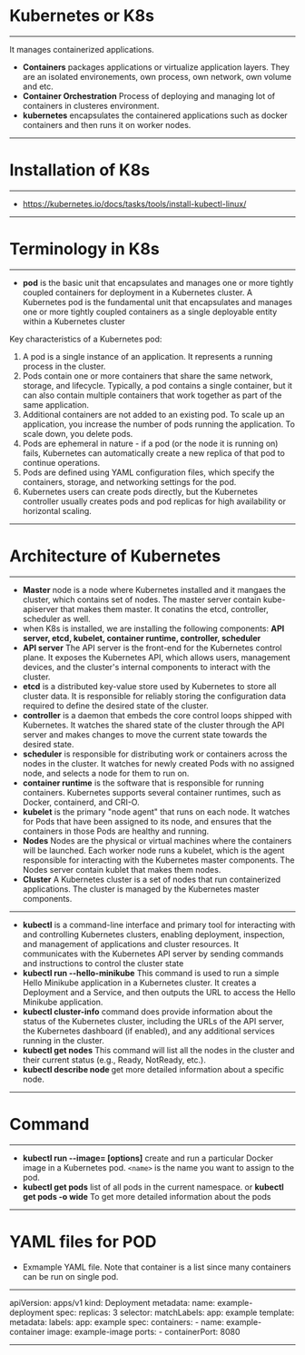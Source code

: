 # Kubernetes or K8s
******************************
It manages containerized applications. 
* **Containers** packages applications or virtualize application layers. They are an isolated environements, own process, own network, own volume and etc.
* **Container Orchestration** Process of deploying and managing lot of containers in clusteres environment.
* **kubernetes** encapsulates the containered applications such as docker containers and then runs it on worker nodes. 
******************************

# Installation of K8s
******************************
* https://kubernetes.io/docs/tasks/tools/install-kubectl-linux/
******************************

# Terminology in K8s
******************************
* **pod** is the basic unit that encapsulates and manages one or more tightly coupled containers for deployment in a Kubernetes cluster. A Kubernetes pod is the fundamental unit that encapsulates and manages one or more tightly coupled containers as a single deployable entity within a Kubernetes cluster

Key characteristics of a Kubernetes pod:
1. A pod is a single instance of an application. It represents a running process in the cluster.
2. Pods contain one or more containers that share the same network, storage, and lifecycle. Typically, a pod contains a single container, but it can also contain multiple containers that work together as part of the same application.
3. Additional containers are not added to an existing pod. To scale up an application, you increase the number of pods running the application. To scale down, you delete pods.
4. Pods are ephemeral in nature - if a pod (or the node it is running on) fails, Kubernetes can automatically create a new replica of that pod to continue operations.
5. Pods are defined using YAML configuration files, which specify the containers, storage, and networking settings for the pod.
6. Kubernetes users can create pods directly, but the Kubernetes controller usually creates pods and pod replicas for high availability or horizontal scaling.
******************************

# Architecture of Kubernetes 
******************************
* **Master** node is a node where Kubernetes installed and it mangaes the cluster, which contains set of nodes. The master server contain kube-apiserver that makes them master. It conatins the etcd, controller, scheduler as well.
* when K8s is installed, we are installing the following components: **API server, etcd, kubelet, container runtime, controller, scheduler**
* **API server** The API server is the front-end for the Kubernetes control plane. It exposes the Kubernetes API, which allows users, management devices, and the cluster's internal components to interact with the cluster.
* **etcd** is a distributed key-value store used by Kubernetes to store all cluster data. It is responsible for reliably storing the configuration data required to define the desired state of the cluster.
* **controller**  is a daemon that embeds the core control loops shipped with Kubernetes. It watches the shared state of the cluster through the API server and makes changes to move the current state towards the desired state.
* **scheduler** is responsible for distributing work or containers across the nodes in the cluster. It watches for newly created Pods with no assigned node, and selects a node for them to run on.
* **container runtime** is the software that is responsible for running containers. Kubernetes supports several container runtimes, such as Docker, containerd, and CRI-O.
* **kubelet** is the primary "node agent" that runs on each node. It watches for Pods that have been assigned to its node, and ensures that the containers in those Pods are healthy and running.
* **Nodes** Nodes are the physical or virtual machines where the containers will be launched. Each worker node runs a kubelet, which is the agent responsible for interacting with the Kubernetes master components.  The Nodes server contain kublet that makes them nodes.
* **Cluster** A Kubernetes cluster is a set of nodes that run containerized applications. The cluster is managed by the Kubernetes master components. 
******************************
* **kubectl** is a command-line interface and primary tool for interacting with and controlling Kubernetes clusters, enabling deployment, inspection, and management of applications and cluster resources. It communicates with the Kubernetes API server by sending commands and instructions to control the cluster state
* **kubectl run --hello-minikube** This command is used to run a simple Hello Minikube application in a Kubernetes cluster. It creates a Deployment and a Service, and then outputs the URL to access the Hello Minikube application.
* **kubectl cluster-info** command does provide information about the status of the Kubernetes cluster, including the URLs of the API server, the Kubernetes dashboard (if enabled), and any additional services running in the cluster.
* **kubectl get nodes** This command will list all the nodes in the cluster and their current status (e.g., Ready, NotReady, etc.).
* **kubectl describe node <node-name>** get more detailed information about a specific node.
******************************

# Command
******************************
* **kubectl run <name> --image=<image> [options]** create and run a particular Docker image in a Kubernetes pod. `<name>` is the name you want to assign to the pod.
* **kubectl get pods** list of all pods in the current namespace.   or **kubectl get pods -o wide**   To get more detailed information about the pods
******************************

# YAML files for POD
* Exmample YAML file. Note that container is a list since many containers can be run on single pod. 
******************************
apiVersion: apps/v1
kind: Deployment
metadata:
  name: example-deployment
spec:
  replicas: 3
  selector:
    matchLabels:
      app: example
  template:
    metadata:
      labels:
        app: example
    spec:
      containers:
      - name: example-container
        image: example-image
        ports:
        - containerPort: 8080
******************************


